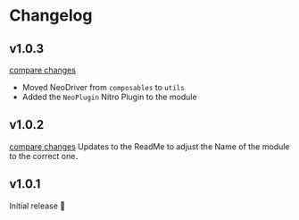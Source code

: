 # Changelog


## v1.0.3

[compare changes](https://github.com/DerSimeon/NeoNuxt/compare/v1.0.2...v1.0.3)
- Moved NeoDriver from `composables` to `utils`
- Added the `NeoPlugin` Nitro Plugin to the module

## v1.0.2

[compare changes](https://github.com/DerSimeon/NeoNuxt/compare/v1.0.1...v1.0.2)
Updates to the ReadMe to adjust the Name of the module to the correct one.

## v1.0.1

Initial release 🎉

